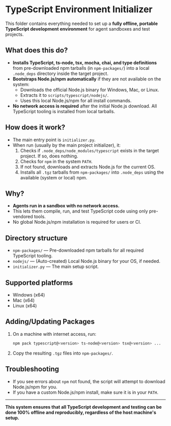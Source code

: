 # TypeScript Environment Initializer

This folder contains everything needed to set up a **fully offline, portable TypeScript development environment** for agent sandboxes and test projects.

## What does this do?
- **Installs TypeScript, ts-node, tsx, mocha, chai, and type definitions** from pre-downloaded npm tarballs (in `npm-packages/`) into a local `.node_deps` directory inside the target project.
- **Bootstraps Node.js/npm automatically** if they are not available on the system:
  - Downloads the official Node.js binary for Windows, Mac, or Linux.
  - Extracts it to `scripts/typescript/nodejs/`.
  - Uses this local Node.js/npm for all install commands.
- **No network access is required** after the initial Node.js download. All TypeScript tooling is installed from local tarballs.

## How does it work?
- The main entry point is `initializer.py`.
- When run (usually by the main project initializer), it:
  1. Checks if `.node_deps/node_modules/typescript` exists in the target project. If so, does nothing.
  2. Checks for `npm` in the system `PATH`.
  3. If not found, downloads and extracts Node.js for the current OS.
  4. Installs all `.tgz` tarballs from `npm-packages/` into `.node_deps` using the available (system or local) npm.

## Why?
- **Agents run in a sandbox with no network access.**
- This lets them compile, run, and test TypeScript code using only pre-vendored tools.
- No global Node.js/npm installation is required for users or CI.

## Directory structure
- `npm-packages/` — Pre-downloaded npm tarballs for all required TypeScript tooling.
- `nodejs/` — (Auto-created) Local Node.js binary for your OS, if needed.
- `initializer.py` — The main setup script.

## Supported platforms
- Windows (x64)
- Mac (x64)
- Linux (x64)

## Adding/Updating Packages
1. On a machine with internet access, run:
   ```sh
   npm pack typescript@<version> ts-node@<version> tsx@<version> ...
   ```
2. Copy the resulting `.tgz` files into `npm-packages/`.

## Troubleshooting
- If you see errors about `npm` not found, the script will attempt to download Node.js/npm for you.
- If you have a custom Node.js/npm install, make sure it is in your `PATH`.

---

**This system ensures that all TypeScript development and testing can be done 100% offline and reproducibly, regardless of the host machine's setup.** 